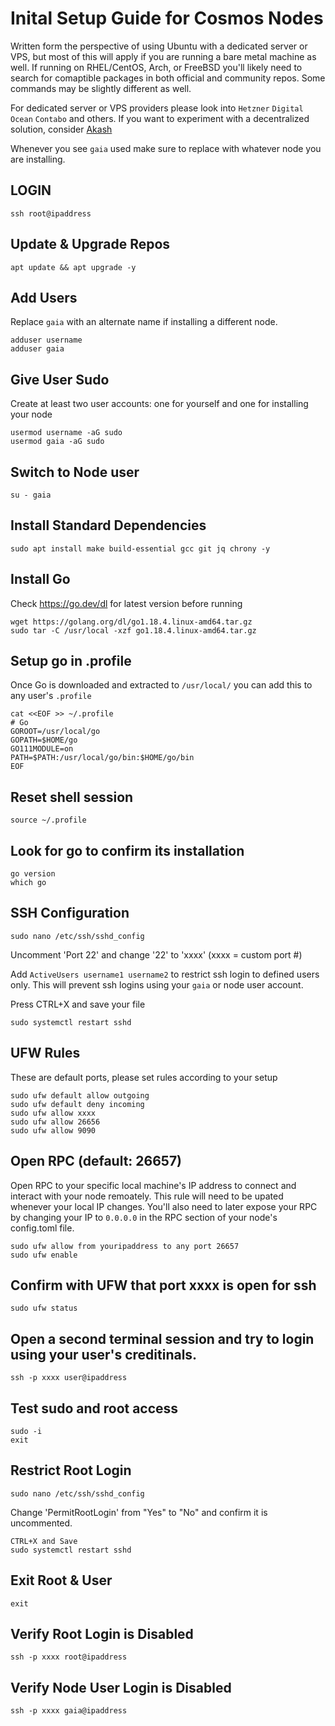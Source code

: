 # Inital Setup Guide for Cosmos Nodes
Written form the perspective of using Ubuntu with a dedicated server or VPS, but most of this will apply if you are running a bare metal machine as well. If running on RHEL/CentOS, Arch, or FreeBSD you'll likely need to search for comaptible packages in both official and community repos. Some commands may be slightly different as well.  

For dedicated server or VPS providers please look into `Hetzner` `Digital Ocean` `Contabo` and others. If you want to experiment with a decentralized solution, consider [Akash](https://github.com/ovrclk)

Whenever you see `gaia` used make sure to replace with whatever node you are installing.  
  
## LOGIN
`ssh root@ipaddress`

## Update & Upgrade Repos
`apt update && apt upgrade -y`

## Add Users  
Replace `gaia` with an alternate name if installing a different node.
  
`adduser username`  
`adduser gaia`  

## Give User Sudo
Create at least two user accounts: one for yourself and one for installing your node  
  
`usermod username -aG sudo`  
`usermod gaia -aG sudo`

## Switch to Node user
`su - gaia`

## Install Standard Dependencies
`sudo apt install make build-essential gcc git jq chrony -y`

## Install Go  
Check https://go.dev/dl for latest version before running  
  
`wget https://golang.org/dl/go1.18.4.linux-amd64.tar.gz`  
`sudo tar -C /usr/local -xzf go1.18.4.linux-amd64.tar.gz`

## Setup go in .profile  
Once Go is downloaded and extracted to `/usr/local/` you can add this to any user's `.profile`  
  
`cat <<EOF >> ~/.profile`  
`# Go`  
`GOROOT=/usr/local/go`  
`GOPATH=$HOME/go`  
`GO111MODULE=on`  
`PATH=$PATH:/usr/local/go/bin:$HOME/go/bin`  
`EOF`

## Reset shell session
`source ~/.profile`

## Look for go to confirm its installation
`go version`  
`which go`

## SSH Configuration
`sudo nano /etc/ssh/sshd_config`
  
Uncomment 'Port 22' and change '22' to 'xxxx' (xxxx = custom port #)  
  
Add `ActiveUsers username1 username2` to restrict ssh login to defined users only. This will prevent ssh logins using your `gaia` or node user account.
  
Press CTRL+X and save your file  
  
`sudo systemctl restart sshd`

## UFW Rules  
These are default ports, please set rules according to your setup
  
`sudo ufw default allow outgoing`  
`sudo ufw default deny incoming`  
`sudo ufw allow xxxx`  
`sudo ufw allow 26656`  
`sudo ufw allow 9090`

## Open RPC (default: 26657) 
Open RPC to your specific local machine's IP address to connect and interact with your node remoately. This rule will need to be upated whenever your local IP changes. You'll also need to later expose your RPC by changing your IP to `0.0.0.0` in the RPC section of your node's config.toml file.  
  
`sudo ufw allow from youripaddress to any port 26657`  
`sudo ufw enable`

## Confirm with UFW that port xxxx is open for ssh
`sudo ufw status`

## Open a second terminal session and try to login using your user's creditinals.
`ssh -p xxxx user@ipaddress`

## Test sudo and root access
`sudo -i`  
`exit`

## Restrict Root Login
`sudo nano /etc/ssh/sshd_config`  
  
 Change 'PermitRootLogin' from "Yes" to "No" and confirm it is uncommented.  
   
`CTRL+X and Save`  
`sudo systemctl restart sshd`

## Exit Root & User
`exit`

## Verify Root Login is Disabled
`ssh -p xxxx root@ipaddress`  

## Verify Node User Login is Disabled  
`ssh -p xxxx gaia@ipaddress`  
